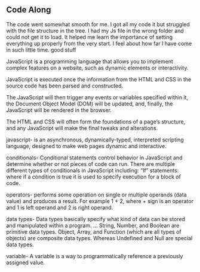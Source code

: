 
## Code Along

The code went somewhat smooth for me. I got all my code it but struggled with the file structure in the tree. I had my Js file in the wrong folder and could not get it to load. It helped me learn the importance of setting everything up properly from the very start. I feel about how far I have come in such little time. good stuff  

JavaScript is a programming language that allows you to implement complex features on a website, such as dynamic elements or interactivity.

JavaScript is executed once the information from the HTML and CSS in the source code has been parsed and constructed.

The JavaScript will then trigger any events or variables specified within it, the Document Object Model (DOM) will be updated, and, finally, the JavaScript will be rendered in the browser.

The HTML and CSS will often form the foundations of a page’s structure, and any JavaScript will make the final tweaks and alterations.


javascript-  is an asynchronous, dynamically-typed, interpreted scripting language, designed to make web pages dynamic and interactive.

conditionals- Conditional statements control behavior in JavaScript and determine whether or not pieces of code can run. There are multiple different types of conditionals in JavaScript including: “If” statements: where if a condition is true it is used to specify execution for a block of code.

operators- performs some operation on single or multiple operands (data value) and produces a result. For example 1 + 2, where + sign is an operator and 1 is left operand and 2 is right operand.

data types- Data types basically specify what kind of data can be stored and manipulated within a program. … String, Number, and Boolean are primitive data types. Object, Array, and Function (which are all types of objects) are composite data types. Whereas Undefined and Null are special data types.

variable- A variable is a way to programmatically reference a previously assigned value.

